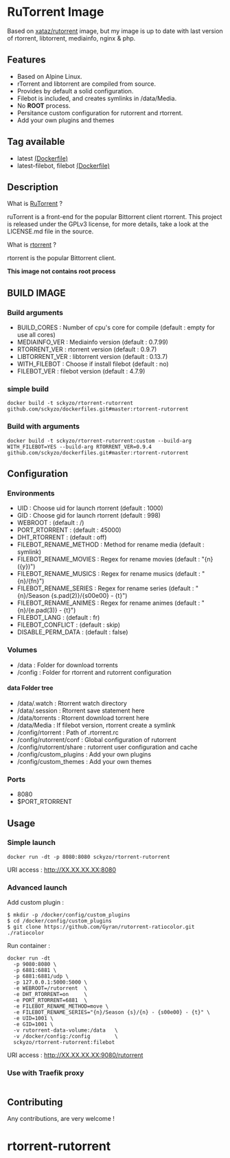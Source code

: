 # RuTorrent Image

Based on [xataz/rutorrent](https://github.com/xataz/docker-rtorrent-rutorrent) image, but my image is up to date with last version of rtorrent, libtorrent, mediainfo, nginx & php.

## Features
* Based on Alpine Linux.
* rTorrent and libtorrent are compiled from source.
* Provides by default a solid configuration.
* Filebot is included, and creates symlinks in /data/Media.
* No **ROOT** process.
* Persitance custom configuration for rutorrent and rtorrent.
* Add your own plugins and themes


## Tag available
* latest [(Dockerfile)](https://github.com/xataz/docker-rtorrent-rutorrent/Dockerfile)
* latest-filebot, filebot [(Dockerfile)](https://github.com/xataz/docker-rtorrent-rutorrent/Dockerfile)

## Description
What is [RuTorrent](https://github.com/Novik/ruTorrent) ?

ruTorrent is a front-end for the popular Bittorrent client rtorrent.
This project is released under the GPLv3 license, for more details, take a look at the LICENSE.md file in the source.

What is [rtorrent](https://github.com/rakshasa/rtorrent/) ?

rtorrent is the popular Bittorrent client.

**This image not contains root process**

## BUILD IMAGE
### Build arguments
* BUILD_CORES : Number of cpu's core for compile (default : empty for use all cores)
* MEDIAINFO_VER : Mediainfo version (default : 0.7.99)
* RTORRENT_VER : rtorrent version (default : 0.9.7)
* LIBTORRENT_VER : libtorrent version (default : 0.13.7)
* WITH_FILEBOT : Choose if install filebot (default : no)
* FILEBOT_VER : filebot version (default : 4.7.9)

### simple build
```shell
docker build -t sckyzo/rtorrent-rutorrent github.com/sckyzo/dockerfiles.git#master:rtorrent-rutorrent
```

### Build with arguments
```shell
docker build -t sckyzo/rtorrent-rutorrent:custom --build-arg WITH_FILEBOT=YES --build-arg RTORRENT_VER=0.9.4 github.com/sckyzo/dockerfiles.git#master:rtorrent-rutorrent
```


## Configuration
### Environments
* UID : Choose uid for launch rtorrent (default : 1000)
* GID : Choose gid for launch rtorrent (default : 998)
* WEBROOT : (default : /)
* PORT_RTORRENT : (default : 45000)
* DHT_RTORRENT : (default : off)
* FILEBOT_RENAME_METHOD : Method for rename media (default : symlink)
* FILEBOT_RENAME_MOVIES : Regex for rename movies (default : "{n} ({y})")
* FILEBOT_RENAME_MUSICS : Regex for rename musics (default : "{n}/{fn}")
* FILEBOT_RENAME_SERIES : Regex for rename series (default : "{n}/Season {s.pad(2)}/{s00e00} - {t}")
* FILEBOT_RENAME_ANIMES : Regex for rename animes (default : "{n}/{e.pad(3)} - {t}")
* FILEBOT_LANG : (default : fr)
* FILEBOT_CONFLICT : (default : skip)
* DISABLE_PERM_DATA : (default : false)

### Volumes
* /data : Folder for download torrents
* /config : Folder for rtorrent and rutorrent configuration

#### data Folder tree
* /data/.watch : Rtorrent watch directory
* /data/.session : Rtorrent save statement here
* /data/torrents : Rtorrent download torrent here
* /data/Media : If filebot version, rtorrent create a symlink
* /config/rtorrent : Path of .rtorrent.rc
* /config/rutorrent/conf : Global configuration of rutorrent
* /config/rutorrent/share : rutorrent user configuration and cache
* /config/custom_plugins : Add your own plugins
* /config/custom_themes : Add your own themes

### Ports
* 8080
* $PORT_RTORRENT

## Usage
### Simple launch
```shell
docker run -dt -p 8080:8080 sckyzo/rtorrent-rutorrent
```
URI access : http://XX.XX.XX.XX:8080

### Advanced launch
Add custom plugin :
```shell
$ mkdir -p /docker/config/custom_plugins
$ cd /docker/config/custom_plugins
$ git clone https://github.com/Gyran/rutorrent-ratiocolor.git ./ratiocolor
```

Run container :
```shell
docker run -dt 
  -p 9080:8080 \
  -p 6881:6881 \
  -p 6881:6881/udp \
  -p 127.0.0.1:5000:5000 \
  -e WEBROOT=/rutorrent  \
  -e DHT_RTORRENT=on     \
  -e PORT_RTORRENT=6881  \
  -e FILEBOT_RENAME_METHOD=move \
  -e FILEBOT_RENAME_SERIES="{n}/Season {s}/{n} - {s00e00} - {t}" \
  -e UID=1001 \
  -e GID=1001 \
  -v rutorrent-data-volume:/data   \
  -v /docker/config:/config        \
  sckyzo/rtorrent-rutorrent:filebot
```
URI access : http://XX.XX.XX.XX:9080/rutorrent

### Use with Traefik proxy
```yaml

```

## Contributing
Any contributions, are very welcome !


# rtorrent-rutorrent

